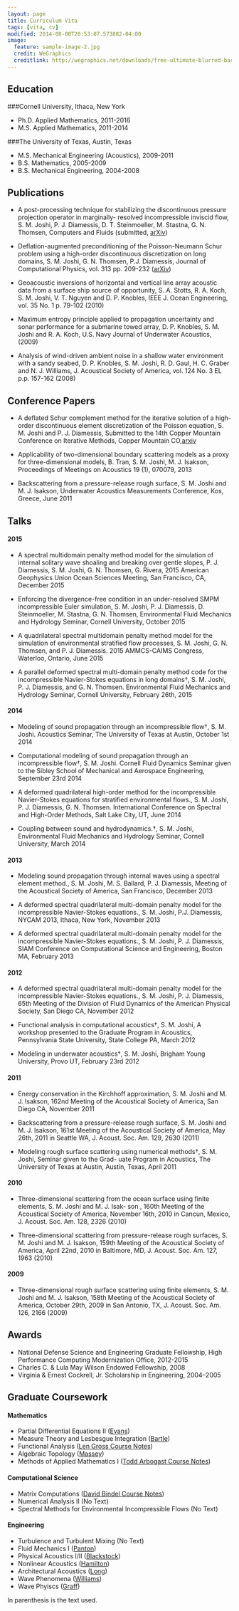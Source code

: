 ```yaml
---
layout: page
title: Curriculum Vita
tags: [vita, cv]
modified: 2014-08-08T20:53:07.573882-04:00
image:
  feature: sample-image-2.jpg
  credit: WeGraphics
  creditlink: http://wegraphics.net/downloads/free-ultimate-blurred-background-pack/
---
```


## Education

###Cornell University, Ithaca, New York

* Ph.D. Applied Mathematics, 2011-2016
* M.S. Applied Mathematics, 2011-2014

###The University of Texas, Austin, Texas

* M.S. Mechanical Engineering (Acoustics), 2009-2011
* B.S. Mathematics, 2005-2009
* B.S. Mechanical Engineering, 2004-2008

## Publications

+ A post-processing technique for stabilizing the discontinuous pressure projection operator in marginally- resolved incompressible inviscid flow, S. M. Joshi, P. J. Diamessis, D. T. Steinmoeller, M. Stastna, G. N. Thomsen, Computers and Fluids (submitted, [arXiv](http://arxiv.org/abs/1512.01755))

+ Deflation-augmented preconditioning of the Poisson-Neumann Schur problem using a high-order discontinuous discretization on long domains, S. M. Joshi, G. N. Thomsen, P.J. Diamessis, Journal of Computational Physics, vol. 313 pp. 209-232 ([arXiv](http://arxiv.org/abs/1512.01756))

+ Geoacoustic inversions of horizontal and vertical line array acoustic data from a surface ship source of opportunity, S. A. Stotts, R. A. Koch, S. M. Joshi, V. T. Nguyen and D. P. Knobles, IEEE J. Ocean Engineering, vol. 35 No. 1 p. 79-102 (2010)

+ Maximum entropy principle applied to propagation uncertainty and sonar performance for a submarine towed array, D. P. Knobles, S. M. Joshi and R. A. Koch, U.S. Navy Journal of Underwater Acoustics, (2009)

+ Analysis of wind-driven ambient noise in a shallow water environment with a sandy seabed, D. P. Knobles, S. M. Joshi, R. D. Gaul, H. C. Graber and N. J. Williams, J. Acoustical Society of America, vol. 124 No. 3 EL p.p. 157-162 (2008)

## Conference Papers

+ A deflated Schur complement method for the iterative solution of a high-order discontinuous element discretization of the Poisson equation, S. M. Joshi and P. J. Diamessis, Submitted to the 14th Copper Mountain Conference on Iterative Methods, Copper Mountain CO,[arxiv](http://arxiv.org/abs/1601.03432)

+ Applicability of two-dimensional boundary scattering models as a proxy for three-dimensional models, B. Tran, S. M. Joshi, M. J. Isakson, Proceedings of Meetings on Acoustics 19 (1), 070079, 2013

+ Backscattering from a pressure-release rough surface, S. M. Joshi and M. J. Isakson, Underwater Acoustics Measurements Conference, Kos, Greece, June 2011

## Talks

#### 2015

+ A spectral multidomain penalty method model for the simulation of internal solitary wave shoaling and breaking over gentle slopes, P. J. Diamessis, S. M. Joshi, G. N. Thomsen, G. Rivera, 2015 American Geophysics Union Ocean Sciences Meeting, San Francisco, CA, December 2015

+ Enforcing the divergence-free condition in an under-resolved SMPM incompressible Euler simulation, S. M. Joshi, P. J. Diamessis, D. Steinmoeller, M. Stastna, G. N. Thomsen, Environmental Fluid Mechanics and Hydrology Seminar, Cornell University, October 2015

+ A quadrilateral spectral multidomain penalty method model for the simulation of environmental stratified flow processes, S. M. Joshi, G. N. Thomsen, and P. J. Diamessis. 2015 AMMCS-CAIMS Congress, Waterloo, Ontario, June 2015

+ A parallel deformed spectral multi-domain penalty method code for the incompressible Navier-Stokes equations in long domains†, S. M. Joshi, P. J. Diamessis, and G. N. Thomsen. Environmental Fluid Mechanics and Hydrology Seminar, Cornell University, February 26th, 2015

#### 2014

+ Modeling of sound propagation through an incompressible flow†, S. M. Joshi. Acoustics Seminar, The University of Texas at Austin, October 1st 2014

+ Computational modeling of sound propagation through an incompressible flow†, S. M. Joshi. Cornell Fluid Dynamics Seminar given to the Sibley School of Mechanical and Aerospace Engineering, September 23rd 2014

+ A deformed quadrilateral high-order method for the incompressible Navier-Stokes equations for stratified environmental flows., S. M. Joshi, P. J. Diamessis, G. N. Thomsen. International Conference on Spectral and High-Order Methods, Salt Lake City, UT, June 2014

+ Coupling between sound and hydrodynamics.†, S. M. Joshi, Environmental Fluid Mechanics and Hydrology Seminar, Cornell University, March 2014

#### 2013

+ Modeling sound propagation through internal waves using a spectral element method., S. M. Joshi, M. S. Ballard, P. J. Diamessis, Meeting of the Acoustical Society of America, San Francisco, December 2013

+ A deformed spectral quadrilateral multi-domain penalty model for the incompressible Navier-Stokes equations., S. M. Joshi, P.J. Diamessis, NYCAM 2013, Ithaca, New York, November 2013

+ A deformed spectral quadrilateral multi-domain penalty model for the incompressible Navier-Stokes equations., S. M. Joshi, P. J. Diamessis, SIAM Conference on Computational Science and Engineering, Boston MA, February 2013

#### 2012

+ A deformed spectral quadrilateral multi-domain penalty model for the incompressible Navier-Stokes equations., S. M. Joshi, P. J. Diamessis, 65th Meeting of the Division of Fluid Dynamics of the American Physical Society, San Diego CA, November 2012

+ Functional analysis in computational acoustics†, S. M. Joshi, A workshop presented to the Graduate Program in Acoustics, Pennsylvania State University, State College PA, March 2012

+ Modeling in underwater acoustics†, S. M. Joshi, Brigham Young University, Provo UT, February 23rd 2012

#### 2011


+ Energy conservation in the Kirchhoff approximation, S. M. Joshi and M. J. Isakson, 162nd Meeting of the Acoustical Society of America, San Diego CA, November 2011

+ Backscattering from a pressure-release rough surface, S. M. Joshi and M. J. Isakson, 161st Meeting of the Acoustical Society of America, May 26th, 2011 in Seattle WA, J. Acoust. Soc. Am. 129, 2630 (2011)

+ Modeling rough surface scattering using numerical methods†, S. M. Joshi, Seminar given to the Grad- uate Program in Acoustics, The University of Texas at Austin, Austin, Texas, April 2011

#### 2010


+ Three-dimensional scattering from the ocean surface using finite elements, S. M. Joshi and M. J. Isak- son , 160th Meeting of the Acoustical Society of America, November 16th, 2010 in Cancun, Mexico, J. Acoust. Soc. Am. 128, 2326 (2010)

+ Three-dimensional scattering from pressure-release rough surfaces, S. M. Joshi and M. J. Isakson, 159th Meeting of the Acoustical Society of America, April 22nd, 2010 in Baltimore, MD, J. Acoust. Soc. Am. 127, 1963 (2010)

#### 2009

+ Three-dimensional rough surface scattering using finite elements, S. M. Joshi and M. J. Isakson, 158th Meeting of the Acoustical Society of America, October 29th, 2009 in San Antonio, TX, J. Acoust. Soc. Am. 126, 2166 (2009)

## Awards

+ National Defense Science and Engineering Graduate Fellowship, High Performance Computing Modernization Office, 2012-2015
+ Charles C. & Lula May Wilson Endowed Fellowship, 2008
+ Virginia & Ernest Cockrell, Jr. Scholarship in Engineering, 2004–2005

## Graduate Coursework

#### Mathematics

+ Partial Differential Equations II ([Evans](http://www.amazon.com/Partial-Differential-Equations-Graduate-Mathematics/dp/0821849743/ref=sr_1_1?s=books&ie=UTF8&qid=1435431428&sr=1-1&keywords=evans+partial+differential+equations))
 + Measure Theory and Lesbesgue Integration ([Bartle](http://www.amazon.com/Elements-Integration-Lebesgue-Measure/dp/0471042226/ref=sr_1_29?s=books&ie=UTF8&qid=1435431255&sr=1-29&keywords=measure+theory))
 + Functional Analysis ([Len Gross Course Notes](http://www.math.cornell.edu/~gross/7130notes2012nk.pdf))
 + Algebraic Topology ([Massey](http://www.amazon.com/Algebraic-Topology-Introduction-Graduate-Mathematics/dp/0387902716))
 + Methods of Applied Mathematics I ([Todd Arbogast Course Notes](http://www.ma.utexas.edu/users/arbogast/appMath08c.pdf))

#### Computational Science

 + Matrix Computations ([David Bindel Course Notes](http://www.cs.cornell.edu/~bindel/class/cs6210-f12/))
 + Numerical Analysis II (No Text)
 + Spectral Methods for Environmental Incompressible Flows (No Text)

#### Engineering
 + Turbulence and Turbulent Mixing (No Text)
 + Fluid Mechanics I ([Panton](http://www.amazon.com/Incompressible-Flow-Ronald-L-Panton/dp/1118013433))
 + Physical Acoustics I/II ([Blackstock](http://www.amazon.com/Fundamentals-Physical-Acoustics-David-Blackstock/dp/0471319791/ref=sr_1_1?s=books&ie=UTF8&qid=1435431355&sr=1-1&keywords=blackstock+physical+acoustics))
 + Nonlinear Acoustics ([Hamilton](http://www.amazon.com/Nonlinear-Acoustics-Mark-F-Hamilton/dp/0123218608/ref=sr_1_1?s=books&ie=UTF8&qid=1435431372&sr=1-1&keywords=nonlinear+acoustics))
 + Architectural Acoustics ([Long](http://www.amazon.com/Architectural-Acoustics-Second-Marshall-Long/dp/0123982588/ref=sr_1_2?s=books&ie=UTF8&qid=1435431386&sr=1-2&keywords=architectural+acoustics))
 + Wave Phenomena ([Williams](http://www.amazon.com/Fourier-Acoustics-Radiation-Acoustical-Holography/dp/0127539603/ref=sr_1_1?s=books&ie=UTF8&qid=1435594678&sr=1-1&keywords=fourier+acoustics))
 + Wave Phyiscs ([Graff](http://www.amazon.com/Motion-Elastic-Solids-Dover-Physics/dp/0486667456))


In parenthesis is the text used.

